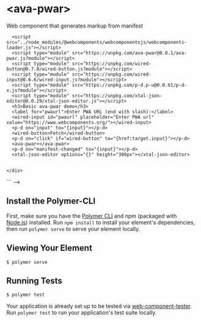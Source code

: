 # \<ava-pwar\>

Web component that generates markup from manifest

<!--
```
<custom-element-demo>
  <template>
    <div>
      <!-- Polyfills needed for red(ge)tro browsers -->
      <script src="../node_modules/@webcomponents/webcomponentsjs/webcomponents-loader.js"></script>
      <script type="module" src="https://unpkg.com/ava-pwar@0.0.1/ava-pwar.js?module"></script>
      <script type="module" src="https://unpkg.com/wired-button@0.7.0/wired-button.js?module"></script>
      <script type="module" src="https://unpkg.com/wired-input@0.6.6/wired-input.js?module"></script>
      <script type="module" src="https://unpkg.com/p-d.p-u@0.0.61/p-d-x.js?module"></script>
      <script type="module" src="https://unpkg.com/xtal-json-editor@0.0.29/xtal-json-editor.js"></script>
      <h3>Basic ava-pwar demo</h3>
      <label for="pwaurl">Enter PWA URL (end with slash):</label>
      <wired-input id="pwaurl" placeholder="Enter PWA url" value="https://www.webcomponents.org/"></wired-input>
      <p-d on="input" to="{input}"></p-d>
      <wired-button>Fetch</wired-button>
      <p-d on="click" if="wired-button" to="{href:target.input}"></p-d>
      <ava-pwar></ava-pwar>
      <p-d on="manifest-changed" to="{input}"></p-d>
      <xtal-json-editor options="{}" height="300px"></xtal-json-editor>

      
    </div>
  </template>
</custom-element-demo>
```
-->

## Install the Polymer-CLI

First, make sure you have the [Polymer CLI](https://www.npmjs.com/package/polymer-cli) and npm (packaged with [Node.js](https://nodejs.org)) installed. Run `npm install` to install your element's dependencies, then run `polymer serve` to serve your element locally.

## Viewing Your Element

```
$ polymer serve
```

## Running Tests

```
$ polymer test
```

Your application is already set up to be tested via [web-component-tester](https://github.com/Polymer/web-component-tester). Run `polymer test` to run your application's test suite locally.
